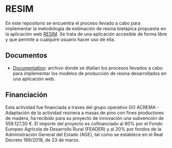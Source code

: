 # RESIM

En este repositorio se encuentra el proceso llevado a cabo para implementar la metodología de estimación de resina bietápica propuesta en la aplicación web [RESIM](http://resim.proepla.com). Se trata de una aplicación accesible de forma libre y que permite a cualquire usuario hacer uso de ella.

## Documentos

- [Documentation](Documentation.md): archivo donde se dtallan los procesos llevados a cabo para implementar los modelos de producción de resina desarrollados en una aplicación web.

## Financiación

Esta actividad fue financiada a traves del grupo operativo GO ACREMA - Adaptación de la actividad resinera a masas de pino con fines productores de madera, ha recibido para su proyecto de innovación una subvención de 559.127,30 €. El importe del proyecto es cofinanciado al 80% por el Fondo Europeo Agrícola de Desarrollo Rural (FEADER) y al 20% por fondos de la Administración General del Estado (AGE), tal como se establece en el Real Decreto 169/2018, de 23 de marzo.
